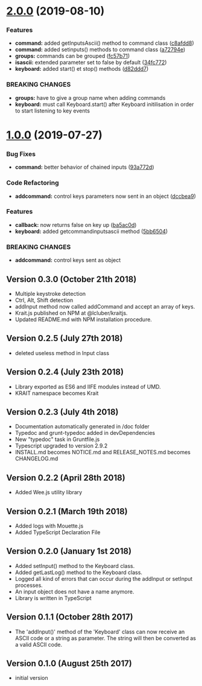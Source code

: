 # [2.0.0](https://github.com/LCluber/Krait.js/compare/v1.0.0...v2.0.0) (2019-08-10)


### Features

* **command:** added getInputsAscii() method to command class ([c8afdd8](https://github.com/LCluber/Krait.js/commit/c8afdd8))
* **command:** added setinputs() methods to command class ([a72794e](https://github.com/LCluber/Krait.js/commit/a72794e))
* **groups:** commands can be grouped ([fc57b71](https://github.com/LCluber/Krait.js/commit/fc57b71))
* **isascii:** extended parameter set to false by default ([34fc772](https://github.com/LCluber/Krait.js/commit/34fc772))
* **keyboard:** added start() et stop() methods ([d82ddd7](https://github.com/LCluber/Krait.js/commit/d82ddd7))


### BREAKING CHANGES

* **groups:** have to give a group name when adding commands
* **keyboard:** must call Keyboard.start() after Keyboard initilisation in order to start listening
to key events

# [1.0.0](https://github.com/LCluber/Krait.js/compare/v0.3.0...v1.0.0) (2019-07-27)


### Bug Fixes

* **command:** better behavior of chained inputs ([93a772d](https://github.com/LCluber/Krait.js/commit/93a772d))


### Code Refactoring

* **addcommand:** control keys parameters now sent in an object ([dccbea9](https://github.com/LCluber/Krait.js/commit/dccbea9))


### Features

* **callback:** now returns false on key up ([ba5ac0d](https://github.com/LCluber/Krait.js/commit/ba5ac0d))
* **keyboard:** added getcommandinputsascii method ([5bb6504](https://github.com/LCluber/Krait.js/commit/5bb6504))


### BREAKING CHANGES

* **addcommand:** control keys sent as object

Version 0.3.0 (October 21th 2018)
-----------------------------
 * Multiple keystroke detection
 * Ctrl, Alt, Shift detection
 * addInput method now called addCommand and accept an array of keys.
 * Krait.js published on NPM at @lcluber/kraitjs.
 * Updated README.md with NPM installation procedure.

Version 0.2.5 (July 27th 2018)
------------------------------
 * deleted useless method in Input class

Version 0.2.4 (July 23th 2018)
------------------------------
 * Library exported as ES6 and IIFE modules instead of UMD.
 * KRAIT namespace becomes Krait

Version 0.2.3 (July 4th 2018)
------------------------------
 * Documentation automatically generated in /doc folder
 * Typedoc and grunt-typedoc added in devDependencies
 * New "typedoc" task in Gruntfile.js
 * Typescript upgraded to version 2.9.2
 * INSTALL.md becomes NOTICE.md and RELEASE_NOTES.md becomes CHANGELOG.md

Version 0.2.2 (April 28th 2018)
-----------------------------
 * Added Wee.js utility library

Version 0.2.1 (March 19th 2018)
-----------------------------
 * Added logs with Mouette.js
 * Added TypeScript Declaration File

Version 0.2.0 (January 1st 2018)
-----------------------------
 * Added setInput() method to the Keyboard class.
 * Added getLastLog() method to the Keyboard class.
 * Logged all kind of errors that can occur during the addInput or setInput processes.
 * An input object does not have a name anymore.
 * Library is written in TypeScript

Version 0.1.1 (October 28th 2017)
-----------------------------
 * The 'addInput()' method of the 'Keyboard' class can now receive an ASCII code or a string as parameter. The string will then be converted as a valid ASCII code.

Version 0.1.0 (August 25th 2017)
-----------------------------
 * initial version
